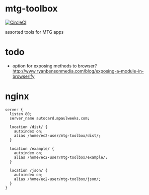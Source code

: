 # mtg-toolbox

[![CircleCI](https://circleci.com/gh/mpaulweeks/mtg-toolbox/tree/master.svg?style=svg)](https://circleci.com/gh/mpaulweeks/mtg-toolbox/tree/master)

assorted tools for MTG apps

# todo

- option for exposing methods to browser? http://www.ryanbensonmedia.com/blog/exposing-a-module-in-browserify

# nginx

```
server {
  listen 80;
  server_name autocard.mpaulweeks.com;

  location /dist/ {
    autoindex on;
    alias /home/ec2-user/mtg-toolbox/dist/;
  }

  location /example/ {
    autoindex on;
    alias /home/ec2-user/mtg-toolbox/example/;
  }

  location /json/ {
    autoindex on;
    alias /home/ec2-user/mtg-toolbox/json/;
  }
}
```
